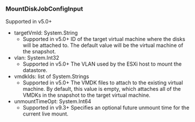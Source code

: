 ### MountDiskJobConfigInput
Supported in v5.0+

- targetVmId: System.String
  - Supported in v5.0+
ID of the target virtual machine where the disks will be attached to. The default value will be the virtual machine of the snapshot.
- vlan: System.Int32
  - Supported in v5.0+
The VLAN used by the ESXi host to mount the datastore.
- vmdkIds: list of System.Strings
  - Supported in v5.0+
The VMDK files to attach to the existing virtual machine. By default, this value is empty, which attaches all of the VMDKs in the snapshot to the target virtual machine.
- unmountTimeOpt: System.Int64
  - Supported in v9.3+
Specifies an optional future unmount time for the current live mount.
